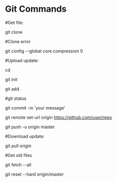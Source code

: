 # Git Commands

#Get file:

git clone

#Clone error

git config --global core.compression 0

#Upload update:

cd 

git init

git add . 

#git status

git commit -m 'your message'

git remote set-url origin https://github.com/user/repo

git push -u origin master


#Download update: 

git pull origin


#Get old files

git fetch --all

git reset --hard origin/master
